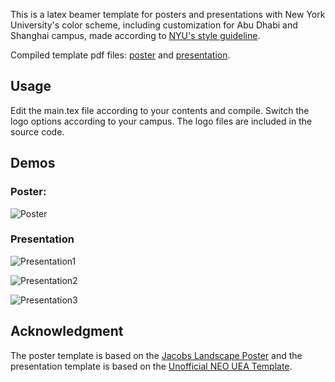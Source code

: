 This is a latex beamer template for posters and presentations with New York University's color scheme, including customization for Abu Dhabi and Shanghai campus, made according to [NYU's style guideline](https://www.nyu.edu/employees/resources-and-services/media-and-communications/styleguide.html).

Compiled template pdf files: [poster](https://jinshang.me/files/poster.pdf) and [presentation](https://jinshang.me/files/presentation.pdf).

## Usage
Edit the main.tex file according to your contents and compile. Switch the logo options according to your campus. The logo files are included in the source code.

## Demos
### Poster:
![Poster](https://jinshang.me/images/demo-poster.png)

### Presentation
![Presentation1](https://jinshang.me/images/demo-presentation.png)

![Presentation2](https://jinshang.me/images/demo-presentation2.png)

![Presentation3](https://jinshang.me/images/demo-presentation3.png)


## Acknowledgment
The poster template is based on the [Jacobs Landscape Poster](https://www.overleaf.com/latex/templates/landscape-beamer-poster-template/vjpmsxxdvtqk) and the presentation template is based on the [Unofficial NEO UEA Template](https://www.overleaf.com/latex/templates/unofficial-neo-uea-template/qvhndvzjqmqj).
